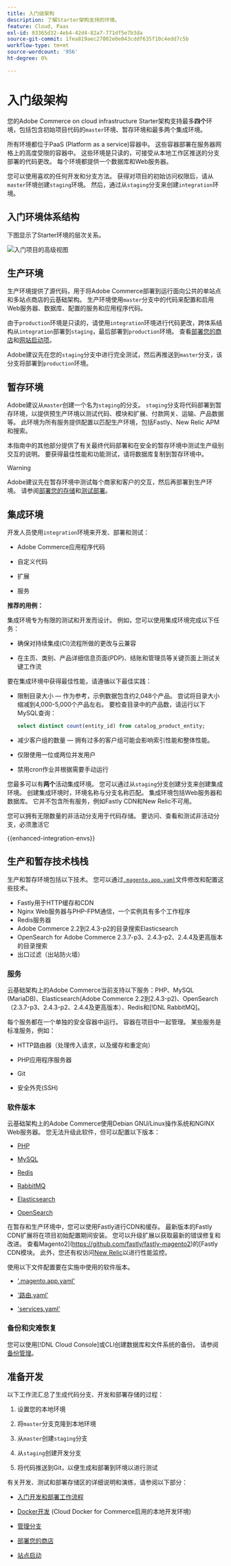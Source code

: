 ```yaml
---
title: 入门级架构
description: 了解Starter架构支持的环境。
feature: Cloud, Paas
exl-id: 03365d32-4eb4-42d4-82a7-771df5e7b3da
source-git-commit: 1fea819aec27002e0e043cddf635f10c4edd7c5b
workflow-type: tm+mt
source-wordcount: '956'
ht-degree: 0%

---
```


# 入门级架构

您的Adobe Commerce on cloud infrastructure Starter架构支持最多&#x200B;**四个**&#x200B;环境，包括包含初始项目代码的`master`环境、暂存环境和最多两个集成环境。

所有环境都位于PaaS (Platform as a service)容器中。 这些容器部署在服务器网格上的高度受限的容器中。 这些环境是只读的，可接受从本地工作区推送的分支部署的代码更改。 每个环境都提供一个数据库和Web服务器。

您可以使用喜欢的任何开发和分支方法。 获得对项目的初始访问权限后，请从`master`环境创建`staging`环境。 然后，通过从`staging`分支来创建`integration`环境。

## 入门环境体系结构

下图显示了Starter环境的层次关系。

![入门项目的高级视图](../../assets/starter/architecture.png)

## 生产环境

生产环境提供了源代码，用于将Adobe Commerce部署到运行面向公共的单站点和多站点商店的云基础架构。 生产环境使用`master`分支中的代码来配置和启用Web服务器、数据库、配置的服务和应用程序代码。

由于`production`环境是只读的，请使用`integration`环境进行代码更改，跨体系结构从`integration`部署到`staging`，最后部署到`production`环境。 查看[部署您的商店](../deploy/staging-production.md)和[网站启动项](../launch/overview.md)。

Adobe建议先在您的`staging`分支中进行完全测试，然后再推送到`master`分支，该分支将部署到`production`环境。

## 暂存环境

Adobe建议从`master`创建一个名为`staging`的分支。 `staging`分支将代码部署到暂存环境，以提供预生产环境以测试代码、模块和扩展、付款网关、运输、产品数据等。 此环境为所有服务提供配置以匹配生产环境，包括Fastly、New Relic APM和搜索。

本指南中的其他部分提供了有关最终代码部署和在安全的暂存环境中测试生产级别交互的说明。 要获得最佳性能和功能测试，请将数据库复制到暂存环境中。

>[!WARNING]
>
>Adobe建议先在暂存环境中测试每个商家和客户的交互，然后再部署到生产环境。 请参阅[部署您的存储](../deploy/staging-production.md)和[测试部署](../test/staging-and-production.md)。

## 集成环境

开发人员使用`integration`环境来开发、部署和测试：

- Adobe Commerce应用程序代码

- 自定义代码

- 扩展

- 服务

**推荐的用例：**

集成环境专为有限的测试和开发而设计。 例如，您可以使用集成环境完成以下任务：

- 确保对持续集成(CI)流程所做的更改与云兼容

- 在主页、类别、产品详细信息页面(PDP)、结账和管理员等关键页面上测试关键工作流

要在集成环境中获得最佳性能，请遵循以下最佳实践：

- 限制目录大小 — 作为参考，示例数据包含约2,048个产品。 尝试将目录大小缩减到4,000-5,000个产品左右。
要检查目录中的产品数，请运行以下MySQL查询：

  ```sql
  select distinct count(entity_id) from catalog_product_entity;
  ```

- 减少客户组的数量 — 拥有过多的客户组可能会影响索引性能和整体性能。

- 仅限使用一位或两位并发用户

- 禁用cron作业并根据需要手动运行

您最多可以有&#x200B;**两个**&#x200B;活动集成环境。 您可以通过从`staging`分支创建分支来创建集成环境。 创建集成环境时，环境名称与分支名称匹配。 集成环境包括Web服务器和数据库。 它并不包含所有服务，例如Fastly CDN和New Relic不可用。

您可以拥有无限数量的非活动分支用于代码存储。 要访问、查看和测试非活动分支，必须激活它

{{enhanced-integration-envs}}

## 生产和暂存技术栈栈

生产和暂存环境包括以下技术。 您可以通过[`.magento.app.yaml`](../application/configure-app-yaml.md)文件修改和配置这些技术。

- Fastly用于HTTP缓存和CDN
- Nginx Web服务器与PHP-FPM通信，一个实例具有多个工作程序
- Redis服务器
- Adobe Commerce 2.2到2.4.3-p2的目录搜索Elasticsearch
- OpenSearch for Adobe Commerce 2.3.7-p3、2.4.3-p2、2.4.4及更高版本的目录搜索
- 出口过滤（出站防火墙）

### 服务

云基础架构上的Adobe Commerce当前支持以下服务：PHP、MySQL (MariaDB)、Elasticsearch(Adobe Commerce 2.2到2.4.3-p2)、OpenSearch（2.3.7-p3、2.4.3-p2、2.4.4及更高版本）、Redis和[!DNL RabbitMQ]。

每个服务都在一个单独的安全容器中运行。 容器在项目中一起管理。 某些服务是标准服务，例如：

- HTTP路由器（处理传入请求，以及缓存和重定向）

- PHP应用程序服务器

- Git

- 安全外壳(SSH)

### 软件版本

云基础架构上的Adobe Commerce使用Debian GNU/Linux操作系统和NGINX Web服务器。 您无法升级此软件，但可以配置以下版本：

- [PHP](../application/php-settings.md)

- [MySQL](../services/mysql.md)

- [Redis](../services/redis.md)

- [RabbitMQ](../services/rabbitmq.md)

- [Elasticsearch](../services/elasticsearch.md)

- [OpenSearch](../services/opensearch.md)

在暂存和生产环境中，您可以使用Fastly进行CDN和缓存。 最新版本的Fastly CDN扩展将在项目初始配置期间安装。 您可以升级扩展以获取最新的错误修复和改进。 查看Magento2](https://github.com/fastly/fastly-magento2)的[Fastly CDN模块。 此外，您还有权访问[New Relic](../monitor/account-management.md)以进行性能监控。

使用以下文件配置要在实施中使用的软件版本。

- [&#39;.magento.app.yaml&#39;](../application/configure-app-yaml.md)

- [&#39;路由.yaml&#39;](../routes/routes-yaml.md)

- [&#39;services.yaml&#39;](../services/services-yaml.md)

### 备份和灾难恢复

您可以使用[!DNL Cloud Console]或CLI创建数据库和文件系统的备份。 请参阅[备份管理](../storage/snapshots.md)。

## 准备开发

以下工作流汇总了生成代码分支、开发和部署存储的过程：

1. 设置您的本地环境

1. 将`master`分支克隆到本地环境

1. 从`master`创建`staging`分支

1. 从`staging`创建开发分支

1. 将代码推送到Git，以便生成和部署到环境以进行测试

有关开发、测试和部署存储区的详细说明和演练，请参阅以下部分：

- [入门开发和部署工作流程](starter-develop-deploy-workflow.md)

- [Docker开发](../dev-tools/cloud-docker.md) (Cloud Docker for Commerce启用的本地开发环境)

- [管理分支](../project/console-branches.md)

- [部署您的商店](../deploy/staging-production.md)

- [站点启动](../launch/overview.md)
